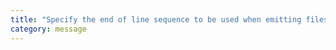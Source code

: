 ```yaml
---
title: "Specify the end of line sequence to be used when emitting files: 'CRLF' (dos) or 'LF' (unix)."
category: message
---
```

